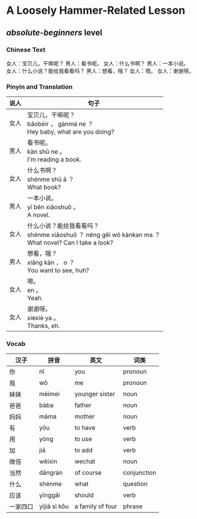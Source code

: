 # A Loosely Hammer-Related Lesson
## *absolute-beginners* level

### Chinese Text
女人：宝贝儿，干嘛呢？
男人：看书呢。
女人：什么书啊？
男人：一本小说。
女人：什么小说？能给我看看吗？
男人：想看，哦？
女人：嗯。
女人：谢谢呀。

### Pinyin and Translation
|说人|句子|
|----|----|
|女人|宝贝儿，干嘛呢？<br />bǎobèir ， gànmá ne ？<br />Hey baby, what are you doing?|
|男人|看书呢。<br />kàn shū ne 。<br />I'm reading a book.|
|女人|什么书啊？<br />shénme shū ā ？<br />What book?|
|男人|一本小说。<br />yī běn xiǎoshuō 。<br />A novel.|
|女人|什么小说？能给我看看吗？<br />shénme xiǎoshuō ？ néng gěi wǒ kànkan ma ？<br />What novel? Can I take a look?|
|男人|想看，哦？<br />xiǎng kàn ， o ？<br />You want to see, huh?|
|女人|嗯。<br />en 。<br />Yeah.|
|女人|谢谢呀。<br />xièxiè ya 。<br />Thanks, eh.|
### Vocab
|汉子|拼音|英文|词类|
|----|----|----|----|
|你|nǐ|you|pronoun|
|我|wǒ|me|pronoun|
|妹妹|mèimei|younger sister|noun|
|爸爸|bàba|father|noun|
|妈妈|māma|mother|noun|
|有|yǒu|to have|verb|
|用|yòng|to use|verb|
|加|jiā|to add|verb|
|微信|wēixìn|wechat|noun|
|当然|dāngrán|of course|conjunction|
|什么|shénme|what|question|
|应该|yīnggāi|should|verb|
|一家四口|yījiā sì kǒu|a family of four|phrase|